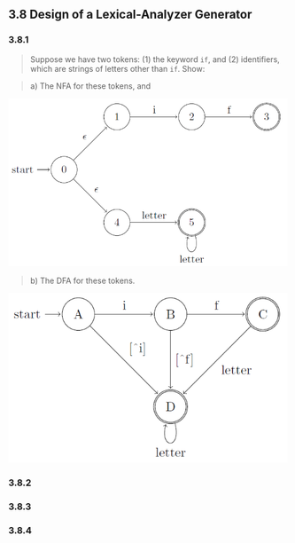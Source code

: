 ## 3.8 Design of a Lexical-Analyzer Generator

### 3.8.1

> Suppose we have two tokens: (1) the keyword `if`, and (2) identifiers, which are strings of letters other than `if`. Show:

> a) The NFA for these tokens, and

![](./img/3.8.1.a.png)

> b) The DFA for these tokens.

![](./img/3.8.1.b.png)

### 3.8.2

### 3.8.3

### 3.8.4

